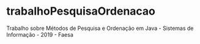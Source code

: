 # trabalhoPesquisaOrdenacao
Trabalho sobre Métodos de Pesquisa e Ordenação em Java - Sistemas de Informação - 2019 - Faesa
